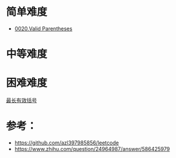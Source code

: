 # 简单难度
- [0020.Valid Parentheses](./problems/20.validParentheses.md)


# 中等难度



# 困难难度
[最长有效括号](./2.题目/5.字符串问题/最长有效括号.md)




# 参考：
- https://github.com/azl397985856/leetcode
- https://www.zhihu.com/question/24964987/answer/586425979
